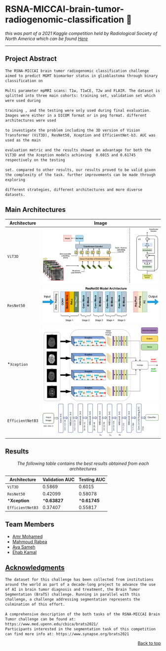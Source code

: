<div id = 'top'></div>

# RSNA-MICCAI-brain-tumor-radiogenomic-classification 🧠

*this was part of a 2021 Kaggle competition held by Radiological Society of North America which can be found <a href="https://www.kaggle.com/c/rsna-miccai-brain-tumor-radiogenomic-classification">Here</a>*
__________________________________________________________________________

## Project Abstract

```
The RSNA-MICCAI brain tumor radiogenomic classification challenge aimed to predict MGMT biomarker status in glioblastoma through binary classification on

Multi parameter mpMRI scans: T1w, T1wCE, T2w and FLAIR. The dataset is splitted into three main cohorts: training set, validation set which were used during

training , and the testing were only used during final evaluation. Images were either in a DICOM format or in png format. different architectures were used

to investigate the problem including the 3D version of Vision Transformer (ViT3D), ResNet50, Xception and EfficientNet-b3. AUC was used as the main

evaluation metric and the results showed an advantage for both the ViT3D and the Xception models achieving  0.6015 and 0.61745 respectively on the testing

set. compared to other results, our results proved to be valid given the complexity of the task. further improvements can be made through exploring

different strategies, different architectures and more diverse datasets.
```

## Main Architectures 
<div id="arch" align="center">
  
|Architecture|Image|
|--------------|-----|
|`ViT3D`|![ViT3D](https://github.com/MahmoudRabea13/RSNA-MICCAI-brain-tumor-radiogenomic-classification/blob/main/images/Vit-3d.png)|
|`ResNet50`|![ResNet](https://github.com/MahmoudRabea13/RSNA-MICCAI-brain-tumor-radiogenomic-classification/blob/main/images/ResNet50.png)|
|*`Xception`|![Xception](https://github.com/MahmoudRabea13/RSNA-MICCAI-brain-tumor-radiogenomic-classification/blob/main/images/image.png)|
|`EfficientNetB3`|![EfficientNetB3](https://github.com/MahmoudRabea13/RSNA-MICCAI-brain-tumor-radiogenomic-classification/blob/main/images/EfficientNet-B3.png)|

</div>

## Results 
<div id="results" align="center">
  
*The following table contains the best results obtained from each architectures* 
  
|Architecture|Validation AUC|Testing AUC|
|-----|-----|-----|
|`ViT3D`|0.5869|0.6015|
|`ResNet50`|0.42099|0.58078|
|***Xception**|***0.63827**|***0.61745**|
|`EfficientNetB3`|0.37407|0.55817|

</div>


<div id="team">
 
## Team Members

* [Amr Mohamed](https://github.com/Amrmohamed090)
* [Mahmoud Rabea](https://github.com/MahmoudRabea13)
* [Aya Sameh](https://github.com/Ayasameh1) 
* [Ehab Kamal](https://github.com/EHVB) 

</div>


## <a href="www.kaggle.com/competitions/rsna-miccai-brain-tumor-radiogenomic-classification/overview/acknowledgments">Acknowledgments</a>

```
The dataset for this challenge has been collected from institutions around the world as part of a decade-long project to advance the use of AI in brain tumor diagnosis and treatment, the Brain Tumor Segmentation (BraTS) challenge. Running in parallel with this challenge, a challenge addressing segmentation represents the culmination of this effort.

A comprehensive description of the both tasks of the RSNA-MICCAI Brain Tumor challenge can be found at: https://www.med.upenn.edu/cbica/brats2021/
Participants interested in the segmentation task of this competition can find more info at: https://www.synapse.org/brats2021
```


<p align="right"><a href="#top">Back to top</a></p>
